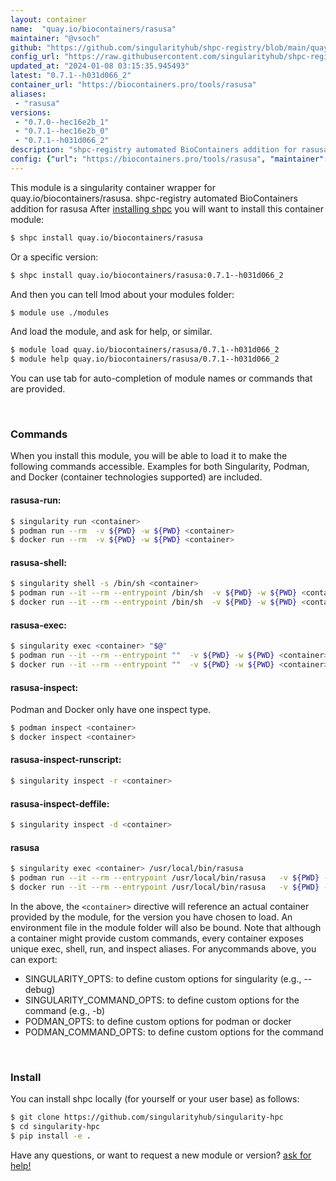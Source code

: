 ```yaml
---
layout: container
name:  "quay.io/biocontainers/rasusa"
maintainer: "@vsoch"
github: "https://github.com/singularityhub/shpc-registry/blob/main/quay.io/biocontainers/rasusa/container.yaml"
config_url: "https://raw.githubusercontent.com/singularityhub/shpc-registry/main/quay.io/biocontainers/rasusa/container.yaml"
updated_at: "2024-01-08 03:15:35.945493"
latest: "0.7.1--h031d066_2"
container_url: "https://biocontainers.pro/tools/rasusa"
aliases:
 - "rasusa"
versions:
 - "0.7.0--hec16e2b_1"
 - "0.7.1--hec16e2b_0"
 - "0.7.1--h031d066_2"
description: "shpc-registry automated BioContainers addition for rasusa"
config: {"url": "https://biocontainers.pro/tools/rasusa", "maintainer": "@vsoch", "description": "shpc-registry automated BioContainers addition for rasusa", "latest": {"0.7.1--h031d066_2": "sha256:94d5e0a00070a336bb5da9a28811e8d138d1eec3a4cb1e9f16815f3893e80a64"}, "tags": {"0.7.0--hec16e2b_1": "sha256:0ece28f6a09a00cc777718efee938fe5721cf4f3295ffaad1138d3711633c970", "0.7.1--hec16e2b_0": "sha256:3b9615b296caef2e0a4c995a13e5532d72dbfa6484172afbe85202c7448142aa", "0.7.1--h031d066_2": "sha256:94d5e0a00070a336bb5da9a28811e8d138d1eec3a4cb1e9f16815f3893e80a64"}, "docker": "quay.io/biocontainers/rasusa", "aliases": {"rasusa": "/usr/local/bin/rasusa"}}
---
```


This module is a singularity container wrapper for quay.io/biocontainers/rasusa.
shpc-registry automated BioContainers addition for rasusa
After [installing shpc](#install) you will want to install this container module:


```bash
$ shpc install quay.io/biocontainers/rasusa
```

Or a specific version:

```bash
$ shpc install quay.io/biocontainers/rasusa:0.7.1--h031d066_2
```

And then you can tell lmod about your modules folder:

```bash
$ module use ./modules
```

And load the module, and ask for help, or similar.

```bash
$ module load quay.io/biocontainers/rasusa/0.7.1--h031d066_2
$ module help quay.io/biocontainers/rasusa/0.7.1--h031d066_2
```

You can use tab for auto-completion of module names or commands that are provided.

<br>

### Commands

When you install this module, you will be able to load it to make the following commands accessible.
Examples for both Singularity, Podman, and Docker (container technologies supported) are included.

#### rasusa-run:

```bash
$ singularity run <container>
$ podman run --rm  -v ${PWD} -w ${PWD} <container>
$ docker run --rm  -v ${PWD} -w ${PWD} <container>
```

#### rasusa-shell:

```bash
$ singularity shell -s /bin/sh <container>
$ podman run --it --rm --entrypoint /bin/sh  -v ${PWD} -w ${PWD} <container>
$ docker run --it --rm --entrypoint /bin/sh  -v ${PWD} -w ${PWD} <container>
```

#### rasusa-exec:

```bash
$ singularity exec <container> "$@"
$ podman run --it --rm --entrypoint ""  -v ${PWD} -w ${PWD} <container> "$@"
$ docker run --it --rm --entrypoint ""  -v ${PWD} -w ${PWD} <container> "$@"
```

#### rasusa-inspect:

Podman and Docker only have one inspect type.

```bash
$ podman inspect <container>
$ docker inspect <container>
```

#### rasusa-inspect-runscript:

```bash
$ singularity inspect -r <container>
```

#### rasusa-inspect-deffile:

```bash
$ singularity inspect -d <container>
```


#### rasusa

```bash
$ singularity exec <container> /usr/local/bin/rasusa
$ podman run --it --rm --entrypoint /usr/local/bin/rasusa   -v ${PWD} -w ${PWD} <container> -c " $@"
$ docker run --it --rm --entrypoint /usr/local/bin/rasusa   -v ${PWD} -w ${PWD} <container> -c " $@"
```



In the above, the `<container>` directive will reference an actual container provided
by the module, for the version you have chosen to load. An environment file in the
module folder will also be bound. Note that although a container
might provide custom commands, every container exposes unique exec, shell, run, and
inspect aliases. For anycommands above, you can export:

 - SINGULARITY_OPTS: to define custom options for singularity (e.g., --debug)
 - SINGULARITY_COMMAND_OPTS: to define custom options for the command (e.g., -b)
 - PODMAN_OPTS: to define custom options for podman or docker
 - PODMAN_COMMAND_OPTS: to define custom options for the command

<br>

### Install

You can install shpc locally (for yourself or your user base) as follows:

```bash
$ git clone https://github.com/singularityhub/singularity-hpc
$ cd singularity-hpc
$ pip install -e .
```

Have any questions, or want to request a new module or version? [ask for help!](https://github.com/singularityhub/singularity-hpc/issues)